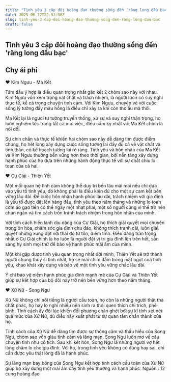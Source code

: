 ```yaml
---
title: "Tình yêu 3 cặp đôi hoàng đạo thường sống đến 'răng long đầu bạc'"
date: 2025-06-12T22:53:58Z
slug: tinh-yeu-3-cap-doi-hoang-dao-thuong-song-den-rang-long-dau-bac
draft: false
---
```


## Tình yêu 3 cặp đôi hoàng đạo thường sống đến 'răng long đầu bạc'

## Chy ái phi

♥ Kim Ngưu - Ma Kết

Tâm đầu ý hợp là điều quan trọng nhất gắn kết 2 chòm sao này với nhau. Kim Ngưu vốn xem trọng vật chất và trách nhiệm, là người luôn có suy nghĩ thực tế, kể cả trong chuyện tình cảm. Với Kim Ngưu, chuyện vẽ vời cuộc sống lý tưởng đầy màu hồng là điều chỉ xảy ra khi còn thơ
ấu mà thôi.

Ma Kết lại là người tư tưởng truyền thống, xử sự và suy nghĩ thận trọng, họ luôn nghiêm túc trong tất cả mọi việc, điều cấm kỵ nhất với Ma Kết chính là nói dối. 

Sự chín chắn và thực tế khiến hai chòm sao này dễ dàng tìm được điểm chung, họ hết lòng xây dựng cuộc sống tương lai đầy đủ cả về vật chất và tinh thần, có kế hoạch tương lai rõ ràng. Tình yêu và hôn nhân của Ma Kết và Kim Ngưu thường bền vững hơn theo thời gian, bởi nền tảng xây dựng hạnh phúc của họ dựa trên những hành động thực tế với sự chắt chiu lo toan của cả hai.

♥ Cự Giải - Thiên Yết

Một mối quan hệ tình cảm không thể duy trì bền lâu mãi mãi nếu chỉ dựa vào yếu tố tình yêu, đó không phải là điều kiện đủ cho một sự cam kết bền vững lâu dài. Để cuộc hôn nhân hạnh phúc lâu dài, trách nhiệm với gia đình là yếu tố được đặt lên hàng đầu, tình yêu theo năm tháng và những lo toan cơm áo gạo tiền có thể ngày một nhạt phai, một số người cũng vì thể trở nên chán ngán và tìm cách trốn tránh trách nhiệm trong hôn nhân của mình.

Với tính cách hiền lành dịu dàng của Cự Giải, họ thích giải quyết mọi chuyện trong ôn hòa, chăm sóc gia đình chu đáo, không thích tranh cãi, luôn giải quyết những xung đột với thái độ từ tốn, điềm tĩnh. Điều đáng trân trọng nhất ở Cự Giải chính là họ luôn là người đặt vị trí gia đình lên trên hết, sẵn sàng hy sinh mọi thứ để bảo vệ hạnh phúc mái ấm của mình. 

Một khi gặp được tình yêu quan trọng nhất đời mình, Thiên Yết sẽ trở thành người chung thủy si tình nhất, họ sẽ mãi chìm đắm trong mật ngọt của tình yêu, khao khát xây dựng và bảo vệ một tình yêu vững chắc lâu dài.

Ý chí bảo vệ niềm hạnh phúc gia đình mạnh mẽ của Cự Giải và Thiên Yết giúp sự kết hợp của bộ đôi này trở nên bền vững hơn theo năm tháng.

♥ Xử Nữ - Song Ngư

Xử Nữ không chỉ nổi tiếng là người cầu toàn, họ còn là những người thật thà chất phác, họ hay lo nghĩ nhiều nên sinh ra thói quen thích chỉ trích, phê bình. Tính cách ấy đôi lúc khiến đối phương chán ghét bởi sự kĩ tính xét nét quá mức của Xử Nữ, dù điều này xuất phát từ sự quan tâm chân thành của họ. 

Tính cách của Xử Nữ dễ dàng tìm được sự thông cảm và thấu hiểu của Song Ngư, chòm sao vốn giàu tình cảm và lãng mạn. Song Ngư luôn mơ về câu chuyện tình như cổ tích. Sau khi kết hôn, Song Ngư là những người vợ hết lòng chăm lo cho gia đình. Với họ, trong tình yêu không có đúng hay sai, chỉ cần được yêu thật lòng đã là hạnh phúc.

Sự lãng mạn bay bổng của Song Ngư kết hợp tính cách cầu toàn của Xử Nữ giúp họ xây dựng một mái ấm đầy tình yêu thương và hạnh phúc.
Nguồn : 12 cung hoàng đạo